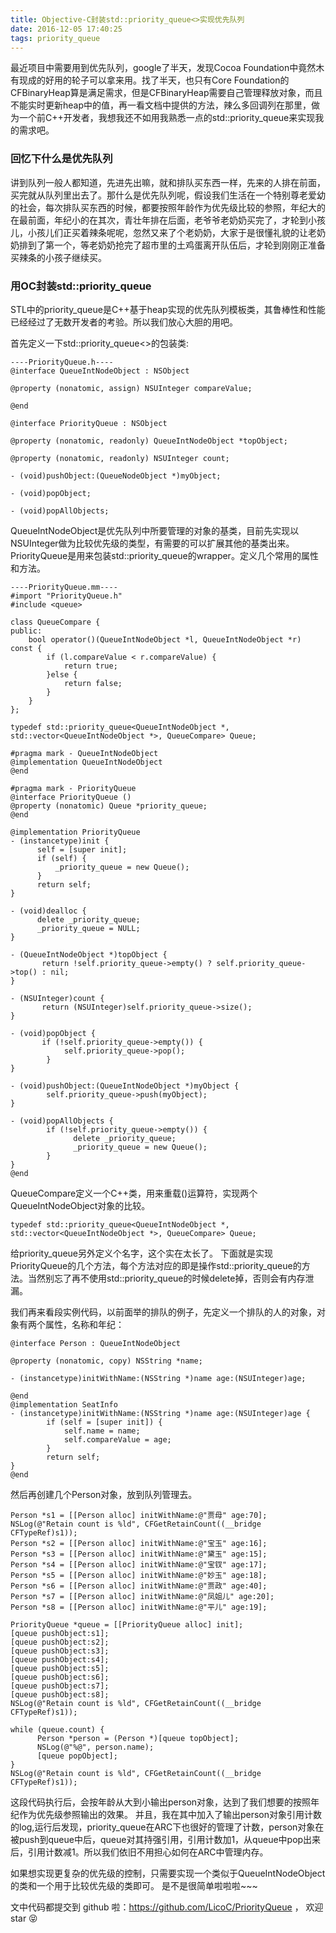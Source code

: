 ```yaml
---
title: Objective-C封装std::priority_queue<>实现优先队列
date: 2016-12-05 17:40:25
tags: priority_queue
---
```


最近项目中需要用到优先队列，google了半天，发现Cocoa Foundation中竟然木有现成的好用的轮子可以拿来用。找了半天，也只有Core Foundation的CFBinaryHeap算是满足需求，但是CFBinaryHeap需要自己管理释放对象，而且不能实时更新heap中的值，再一看文档中提供的方法，辣么多回调列在那里，做为一个前C++开发者，我想我还不如用我熟悉一点的std::priority_queue来实现我的需求吧。

<!-- 阅读更多 -->

### 回忆下什么是优先队列 ###
讲到队列一般人都知道，先进先出嘛，就和排队买东西一样，先来的人排在前面，买完就从队列里出去了。那什么是优先队列呢，假设我们生活在一个特别尊老爱幼的社会，每次排队买东西的时候，都要按照年龄作为优先级比较的参照，年纪大的在最前面，年纪小的在其次，青壮年排在后面，老爷爷老奶奶买完了，才轮到小孩儿，小孩儿们正买着辣条呢呢，忽然又来了个老奶奶，大家于是很懂礼貌的让老奶奶排到了第一个，等老奶奶抢完了超市里的土鸡蛋离开队伍后，才轮到刚刚正准备买辣条的小孩子继续买。

### 用OC封装std::priority_queue ###
STL中的priority_queue是C++基于heap实现的优先队列模板类，其鲁棒性和性能已经经过了无数开发者的考验。所以我们放心大胆的用吧。

首先定义一下std::priority_queue<>的包装类:

```
----PriorityQueue.h----
@interface QueueIntNodeObject : NSObject

@property (nonatomic, assign) NSUInteger compareValue;

@end

@interface PriorityQueue : NSObject

@property (nonatomic, readonly) QueueIntNodeObject *topObject;

@property (nonatomic, readonly) NSUInteger count;

- (void)pushObject:(QueueNodeObject *)myObject;

- (void)popObject;

- (void)popAllObjects;

```
QueueIntNodeObject是优先队列中所要管理的对象的基类，目前先实现以NSUInteger做为比较优先级的类型，有需要的可以扩展其他的基类出来。
PriorityQueue是用来包装std::priority_queue的wrapper。定义几个常用的属性和方法。

```
----PriorityQueue.mm----
#import "PriorityQueue.h"
#include <queue>

class QueueCompare {
public:
    bool operator()(QueueIntNodeObject *l, QueueIntNodeObject *r) const {
        if (l.compareValue < r.compareValue) {
            return true;
        }else {
            return false;
        }
    }
};

typedef std::priority_queue<QueueIntNodeObject *, std::vector<QueueIntNodeObject *>, QueueCompare> Queue;

#pragma mark - QueueIntNodeObject
@implementation QueueIntNodeObject
@end

#pragma mark - PriorityQueue
@interface PriorityQueue ()
@property (nonatomic) Queue *priority_queue;
@end

@implementation PriorityQueue
- (instancetype)init {
      self = [super init];
      if (self) {
          _priority_queue = new Queue();
      }
      return self;
}

- (void)dealloc {
      delete _priority_queue;
      _priority_queue = NULL;
}

- (QueueIntNodeObject *)topObject {
       return !self.priority_queue->empty() ? self.priority_queue->top() : nil;
}

- (NSUInteger)count {
       return (NSUInteger)self.priority_queue->size();
}

- (void)popObject {
       if (!self.priority_queue->empty()) {
            self.priority_queue->pop();
        }
}

- (void)pushObject:(QueueIntNodeObject *)myObject {
        self.priority_queue->push(myObject);
}

- (void)popAllObjects {
        if (!self.priority_queue->empty()) {
              delete _priority_queue;
              _priority_queue = new Queue();
        }
}
@end
```

QueueCompare定义一个C++类，用来重载()运算符，实现两个QueueIntNodeObject对象的比较。

```
typedef std::priority_queue<QueueIntNodeObject *, std::vector<QueueIntNodeObject *>, QueueCompare> Queue;
```
给priority_queue另外定义个名字，这个实在太长了。
下面就是实现PriorityQueue的几个方法，每个方法对应的即是操作std::priority_queue的方法。当然别忘了再不使用std::priority_queue的时候delete掉，否则会有内存泄漏。

我们再来看段实例代码，以前面举的排队的例子，先定义一个排队的人的对象，对象有两个属性，名称和年纪：

```
@interface Person : QueueIntNodeObject

@property (nonatomic, copy) NSString *name;

- (instancetype)initWithName:(NSString *)name age:(NSUInteger)age;

@end
@implementation SeatInfo
- (instancetype)initWithName:(NSString *)name age:(NSUInteger)age {
        if (self = [super init]) {
            self.name = name;
            self.compareValue = age;
        }
        return self;
}
@end
```

然后再创建几个Person对象，放到队列管理去。

```
Person *s1 = [[Person alloc] initWithName:@"贾母" age:70];
NSLog(@"Retain count is %ld", CFGetRetainCount((__bridge CFTypeRef)s1));
Person *s2 = [[Person alloc] initWithName:@"宝玉" age:16];
Person *s3 = [[Person alloc] initWithName:@"黛玉" age:15];
Person *s4 = [[Person alloc] initWithName:@"宝钗" age:17];
Person *s5 = [[Person alloc] initWithName:@"妙玉" age:18];
Person *s6 = [[Person alloc] initWithName:@"贾政" age:40];
Person *s7 = [[Person alloc] initWithName:@"凤姐儿" age:20];
Person *s8 = [[Person alloc] initWithName:@"平儿" age:19];

PriorityQueue *queue = [[PriorityQueue alloc] init];
[queue pushObject:s1];
[queue pushObject:s2];
[queue pushObject:s3];
[queue pushObject:s4];
[queue pushObject:s5];
[queue pushObject:s6];
[queue pushObject:s7];
[queue pushObject:s8];
NSLog(@"Retain count is %ld", CFGetRetainCount((__bridge CFTypeRef)s1));

while (queue.count) {
      Person *person = (Person *)[queue topObject];
      NSLog(@"%@", person.name);
      [queue popObject];
}
NSLog(@"Retain count is %ld", CFGetRetainCount((__bridge CFTypeRef)s1));
```
这段代码执行后，会按年龄从大到小输出person对象，达到了我们想要的按照年纪作为优先级参照输出的效果。
并且，我在其中加入了输出person对象引用计数的log,运行后发现，priority_queue在ARC下也很好的管理了计数，person对象在被push到queue中后，queue对其持强引用，引用计数加1，从queue中pop出来后，引用计数减1。所以我们依旧不用担心如何在ARC中管理内存。

如果想实现更复杂的优先级的控制，只需要实现一个类似于QueueIntNodeObject的类和一个用于比较优先级的类即可。
是不是很简单啦啦啦~~~

文中代码都提交到 github 啦：https://github.com/LicoC/PriorityQueue ， 欢迎star 😝
